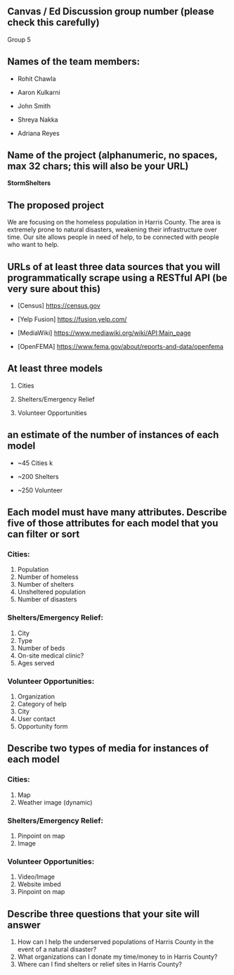 ## Canvas / Ed Discussion group number (please check this carefully)

Group 5

## Names of the team members:

- Rohit Chawla

- Aaron Kulkarni

- John Smith

- Shreya Nakka

- Adriana Reyes

## Name of the project (alphanumeric, no spaces, max 32 chars; this will also be your URL)

**StormShelters**


## The proposed project

We are focusing on the homeless population in Harris County. The area is extremely prone to natural disasters, weakening their infrastructure over time. Our site allows people in need of help, to be connected with people who want to help.

## URLs of at least three data sources that you will programmatically scrape using a RESTful API (be very sure about this)

- [Census] https://census.gov

- [Yelp Fusion] https://fusion.yelp.com/ 

- [MediaWiki] https://www.mediawiki.org/wiki/API:Main_page

- [OpenFEMA] https://www.fema.gov/about/reports-and-data/openfema

## At least three models

1. Cities

2. Shelters/Emergency Relief

3. Volunteer Opportunities


## an estimate of the number of instances of each model

- ~45 Cities
k
- ~200 Shelters

- ~250 Volunteer

## Each model must have many attributes. Describe five of those attributes for each model that you can filter or sort

### Cities:
1. Population
2. Number of homeless
3. Number of shelters
4. Unsheltered population
5. Number of disasters

### Shelters/Emergency Relief:
1. City
2. Type
3. Number of beds
4. On-site medical clinic?
5. Ages served

### Volunteer Opportunities:
1. Organization
2. Category of help
3. City
4. User contact
5. Opportunity form


## Describe two types of media for instances of each model

### Cities:
1. Map
2. Weather image (dynamic)

### Shelters/Emergency Relief:
1. Pinpoint on map
2. Image

### Volunteer Opportunities:
1. Video/Image
2. Website imbed
3. Pinpoint on map

## Describe three questions that your site will answer

1. How can I help the underserved populations of Harris County in the event of a natural disaster?
2. What organizations can I donate my time/money to in Harris County?
3. Where can I find shelters or relief sites in Harris County?
